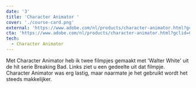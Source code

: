 ```yaml
---
date: '3'
title: 'Character Animator '
cover: './course-card.png'
external: 'https://www.adobe.com/nl/products/character-animator.html?gclid=Cj0KCQjw27mhBhC9ARIsAIFsETEXLJZxvbzjNFEUDpUi54ohRCOEdaPIzujyYnZ2y8S7LoyfwnJqidgaApxYEALw_wcB&mv=search&mv=search&sdid=N3PCRV8G&ef_id=Cj0KCQjw27mhBhC9ARIsAIFsETEXLJZxvbzjNFEUDpUi54ohRCOEdaPIzujyYnZ2y8S7LoyfwnJqidgaApxYEALw_wcB:G:s&s_kwcid=AL!3085!3!474167049257!e!!g!!character%20animator!1441877179!60095930601p'
cta: 'https://www.adobe.com/nl/products/character-animator.html?gclid=Cj0KCQjw27mhBhC9ARIsAIFsETEXLJZxvbzjNFEUDpUi54ohRCOEdaPIzujyYnZ2y8S7LoyfwnJqidgaApxYEALw_wcB&mv=search&mv=search&sdid=N3PCRV8G&ef_id=Cj0KCQjw27mhBhC9ARIsAIFsETEXLJZxvbzjNFEUDpUi54ohRCOEdaPIzujyYnZ2y8S7LoyfwnJqidgaApxYEALw_wcB:G:s&s_kwcid=AL!3085!3!474167049257!e!!g!!character%20animator!1441877179!60095930601'
tech:
  - Character Animator 
---
```


Met Character Animator heb ik twee filmpjes gemaakt met 'Walter White' uit de hit serie Breaking Bad. Links ziet u een gedeelte uit dat filmpje. Character Animator was erg lastig, maar naarmate je het gebruikt wordt het steeds makkelijker.
